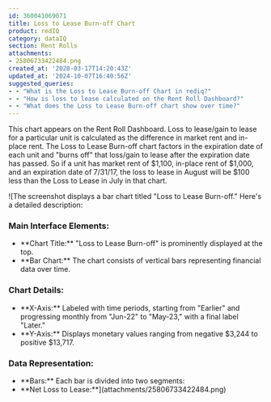 ```yaml
---
id: 360041069071
title: Loss to Lease Burn-off Chart
product: redIQ
category: dataIQ
section: Rent Rolls
attachments:
- 25806733422484.png
created_at: '2020-03-17T14:20:43Z'
updated_at: '2024-10-07T16:40:56Z'
suggested_queries:
- - "What is the Loss to Lease Burn-off Chart in rediq?"
- - "How is loss to lease calculated on the Rent Roll Dashboard?"
- - "What does the Loss to Lease Burn-off chart show over time?"
---
```

This chart appears on the Rent Roll Dashboard. Loss to lease/gain to lease for a particular unit is calculated as the difference in market rent and in-place rent. The Loss to Lease Burn-off chart factors in the expiration date of each unit and "burns off" that loss/gain to lease after the expiration date has passed. So if a unit has market rent of $1,100, in-place rent of $1,000, and an expiration date of 7/31/17, the loss to lease in August will be $100 less than the Loss to Lease in July in that chart.

![The screenshot displays a bar chart titled "Loss to Lease Burn-off." Here's a detailed description:
### Main Interface Elements:
- \*\*Chart Title:\*\* "Loss to Lease Burn-off" is prominently displayed at the top.
- \*\*Bar Chart:\*\* The chart consists of vertical bars representing financial data over time.
### Chart Details:
- \*\*X-Axis:\*\* Labeled with time periods, starting from "Earlier" and progressing monthly from "Jun-22" to "May-23," with a final label "Later."
- \*\*Y-Axis:\*\* Displays monetary values ranging from negative $3,244 to positive $13,717.
### Data Representation:
- \*\*Bars:\*\* Each bar is divided into two segments:
- \*\*Net Loss to Lease:\*\*](attachments/25806733422484.png)